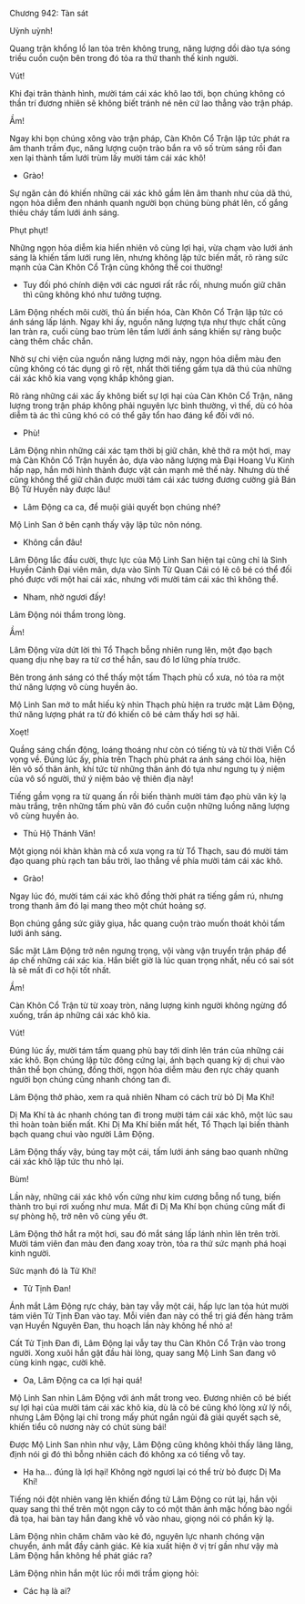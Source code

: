 




Chương 942: Tàn sát


Uỳnh uỳnh!

Quang trận khổng lồ lan tỏa trên không trung, năng lượng dồi dào tựa sóng triều cuồn cuộn bên trong đó tỏa ra thứ thanh thế kinh người.

Vút!

Khi đại trân thành hình, mười tám cái xác khô lao tới, bọn chúng không có thần trí đương nhiên sẽ không biết tránh né nên cứ lao thẳng vào trận pháp.

Ầm!

Ngay khi bọn chúng xông vào trận pháp, Càn Khôn Cổ Trận lập tức phát ra âm thanh trầm đục, năng lượng cuộn trào bắn ra vô số trùm sáng rồi đan xen lại thành tấm lưới trùm lấy mười tám cái xác khô!

- Grào!

Sự ngăn cản đó khiến những cái xác khô gầm lên âm thanh như của dã thú, ngọn hỏa diễm đen nhánh quanh người bọn chúng bùng phát lên, cố gắng thiêu cháy tấm lưới ánh sáng.

Phụt phụt!

Những ngọn hỏa diễm kia hiển nhiên vô cùng lợi hại, vừa chạm vào lưới ánh sáng là khiến tấm lưới rung lên, nhưng không lập tức biến mất, rõ ràng sức mạnh của Càn Khôn Cổ Trận cũng không thể coi thường!

- Tuy đối phó chính diện với các ngươi rất rắc rối, nhưng muốn giữ chân thì cũng không khó như tưởng tượng.

Lâm Động nhếch môi cười, thủ ấn biến hóa, Càn Khôn Cổ Trận lập tức có ánh sáng lấp lánh. Ngay khi ấy, nguồn năng lượng tựa như thực chất cũng lan tràn ra, cuối cùng bao trùm lên tấm lưới ánh sáng khiến sự ràng buộc càng thêm chắc chắn.

Nhờ sự chi viện của nguồn năng lượng mới này, ngọn hỏa diễm màu đen cũng không có tác dụng gì rõ rệt, nhất thời tiếng gầm tựa dã thú của những cái xác khô kia vang vọng khắp không gian.

Rõ ràng những cái xác ấy không biết sự lợi hại của Càn Khôn Cổ Trận, năng lượng trong trận pháp không phải nguyên lực bình thường, vì thế, dù có hỏa diễm tà ác thì cũng khó có có thể gây tổn hao đáng kể đối với nó.

- Phù!

Lâm Động nhìn những cái xác tạm thời bị giữ chân, khẽ thở ra một hơi, may mà Càn Khôn Cổ Trận huyền ảo, dựa vào năng lượng mà Đại Hoang Vu Kinh hấp nạp, hắn mới hình thành được vật cản mạnh mẽ thế này. Nhưng dù thế cũng không thể giữ chân được mười tám cái xác tương đương cường giả Bán Bộ Tử Huyền này được lâu!

- Lâm Động ca ca, để muội giải quyết bọn chúng nhé?

Mộ Linh San ở bên cạnh thấy vậy lập tức nôn nóng.

- Không cần đâu!

Lâm Động lắc đầu cười, thực lực của Mộ Linh San hiện tại cũng chỉ là Sinh Huyền Cảnh Đại viên mãn, dựa vào Sinh Tử Quan Cái có lẽ cô bé có thể đối phó được với một hai cái xác, nhưng với mười tám cái xác thì không thể.

- Nham, nhờ ngươi đấy!

Lâm Động nói thầm trong lòng.

Ầm!

Lâm Động vừa dứt lời thì Tổ Thạch bỗng nhiên rung lên, một đạo bạch quang dịu nhẹ bay ra từ cơ thể hắn, sau đó lơ lửng phía trước.

Bên trong ánh sáng có thể thấy một tấm Thạch phù cổ xưa, nó tỏa ra một thứ năng lượng vô cùng huyền ảo.

Mộ Linh San mở to mắt hiếu kỳ nhìn Thạch phù hiện ra trước mặt Lâm Động, thứ năng lượng phát ra từ đó khiến cô bé cảm thấy hơi sợ hãi.

Xoẹt!

Quầng sáng chấn động, loáng thoáng như còn có tiếng tù và từ thời Viễn Cổ vọng về. Đúng lúc ấy, phía trên Thạch phù phát ra ánh sáng chói lòa, hiện lên vô số thân ảnh, khí tức từ những thân ảnh đó tựa như ngưng tụ ý niệm của vô số người, thứ ý niệm bảo vệ thiên địa này!

Tiếng gầm vọng ra từ quang ấn rồi biến thành mười tám đạo phù văn kỳ lạ màu trắng, trên những tấm phù văn đó cuồn cuộn những luồng năng lượng vô cùng huyền ảo.

- Thủ Hộ Thánh Văn!

Một giọng nói khàn khàn mà cổ xưa vọng ra từ Tổ Thạch, sau đó mười tám đạo quang phù rạch tan bầu trời, lao thẳng về phía mười tám cái xác khô.

- Grào!

Ngay lúc đó, mười tám cái xác khô đồng thời phát ra tiếng gầm rú, nhưng trong thanh âm đó lại mang theo một chút hoảng sợ.

Bọn chúng gắng sức giãy giụa, hắc quang cuộn trào muốn thoát khỏi tấm lưới ánh sáng.

Sắc mặt Lâm Động trở nên ngưng trọng, vội vàng vận truyển trận pháp để áp chế những cái xác kia. Hắn biết giờ là lúc quan trọng nhất, nếu có sai sót là sẽ mất đi cơ hội tốt nhất.

Ầm!

Càn Khôn Cổ Trận từ từ xoay tròn, năng lượng kinh người không ngừng đổ xuống, trấn áp những cái xác khô kia.

Vút!

Đúng lúc ấy, mười tám tấm quang phù bay tới dính lên trán của những cái xác khô. Bọn chúng lập tức đông cứng lại, ánh bạch quang kỳ dị chui vào thân thể bọn chúng, đồng thời, ngọn hỏa diễm màu đen rực cháy quanh người bọn chúng cũng nhanh chóng tan đi.

Lâm Động thở phào, xem ra quả nhiên Nham có cách trừ bỏ Dị Ma Khí!

Dị Ma Khí tà ác nhanh chóng tan đi trong mười tám cái xác khô, một lúc sau thì hoàn toàn biến mất. Khi Dị Ma Khí biến mất hết, Tổ Thạch lại biến thành bạch quang chui vào người Lâm Động.

Lâm Động thấy vậy, búng tay một cái, tấm lưới ánh sáng bao quanh những cái xác khô lập tức thu nhỏ lại.

Bùm!

Lần này, những cái xác khô vốn cứng như kim cương bỗng nổ tung, biến thành tro bụi rơi xuống như mưa. Mất đi Dị Ma Khí bọn chúng cũng mất đi sự phòng hộ, trở nên vô cùng yếu ớt.

Lâm Động thở hắt ra một hơi, sau đó mắt sáng lấp lánh nhìn lên trên trời. Mười tám viên đan màu đen đang xoay tròn, tỏa ra thứ sức mạnh phá hoại kinh người.

Sức mạnh đó là Tử Khí!

- Tử Tịnh Đan!

Ánh mắt Lâm Động rực cháy, bàn tay vẫy một cái, hấp lực lan tỏa hút mười tám viên Tử Tịnh Đan vào tay. Mỗi viên đan này có thể trị giá đến hàng trăm vạn Huyền Nguyên Đan, thu hoạch lần này không hề nhỏ a!

Cất Tử Tịnh Đan đi, Lâm Động lại vẫy tay thu Càn Khôn Cổ Trận vào trong người. Xong xuôi hắn gật đầu hài lòng, quay sang Mộ Linh San đang vô cùng kinh ngạc, cười khẽ.

- Oa, Lâm Động ca ca lợi hại quá!

Mộ Linh San nhìn Lâm Động với ánh mắt trong veo. Đương nhiên cô bé biết sự lợi hại của mười tám cái xác khô kia, dù là cô bé cũng khó lòng xử lý nổi, nhưng Lâm Động lại chỉ trong mấy phút ngắn ngủi đã giải quyết sạch sẽ, khiến tiểu cô nương này có chút sùng bái!

Được Mộ Linh San nhìn như vậy, Lâm Động cũng không khỏi thấy lâng lâng, định nói gì đó thì bỗng nhiên cách đó không xa có tiếng vỗ tay.

- Ha ha… đúng là lợi hại! Không ngờ ngươi lại có thể trừ bỏ được Dị Ma Khí!

Tiếng nói đột nhiên vang lên khiến đồng tử Lâm Động co rút lại, hắn vội quay sang thì thế trên một ngọn cây to có một thân ảnh mặc hồng bào ngồi đả tọa, hai bàn tay hắn đang khẽ vỗ vào nhau, giọng nói có phần kỳ lạ.

Lâm Động nhìn chăm chăm vào kẻ đó, nguyên lực nhanh chóng vận chuyển, ánh mắt đầy cảnh giác. Kẻ kia xuất hiện ở vị trí gần như vậy mà Lâm Động hắn không hề phát giác ra?

Lâm Động nhìn hắn một lúc rồi mới trầm giọng hỏi:

- Các hạ là ai?




